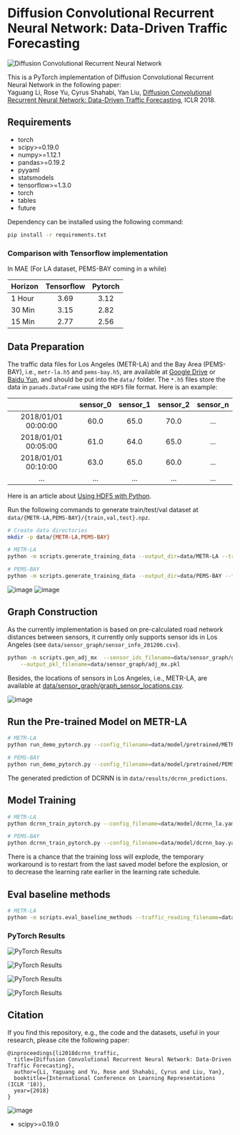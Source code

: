 # Diffusion Convolutional Recurrent Neural Network: Data-Driven Traffic Forecasting

![Diffusion Convolutional Recurrent Neural Network](figures/model_architecture.jpg "Model Architecture")

This is a PyTorch implementation of Diffusion Convolutional Recurrent Neural Network in the following paper: \
Yaguang Li, Rose Yu, Cyrus Shahabi, Yan Liu, [Diffusion Convolutional Recurrent Neural Network: Data-Driven Traffic Forecasting](https://arxiv.org/abs/1707.01926), ICLR 2018.


## Requirements
* torch
* scipy>=0.19.0
* numpy>=1.12.1
* pandas>=0.19.2
* pyyaml
* statsmodels
* tensorflow>=1.3.0
* torch
* tables
* future

Dependency can be installed using the following command:
```bash
pip install -r requirements.txt
```

### Comparison with Tensorflow implementation

In MAE (For LA dataset, PEMS-BAY coming in a while)

| Horizon | Tensorflow | Pytorch |
|:--------|:--------:|:--------:|
| 1 Hour |   3.69   |   3.12   |    
| 30 Min |   3.15   |   2.82   |    
| 15 Min |   2.77   |   2.56   |    


## Data Preparation
The traffic data files for Los Angeles (METR-LA) and the Bay Area (PEMS-BAY), i.e., `metr-la.h5` and `pems-bay.h5`, are available at [Google Drive](https://drive.google.com/open?id=10FOTa6HXPqX8Pf5WRoRwcFnW9BrNZEIX) or [Baidu Yun](https://pan.baidu.com/s/14Yy9isAIZYdU__OYEQGa_g), and should be
put into the `data/` folder.
The `*.h5` files store the data in `panads.DataFrame` using the `HDF5` file format. Here is an example:

|                     | sensor_0 | sensor_1 | sensor_2 | sensor_n |
|:-------------------:|:--------:|:--------:|:--------:|:--------:|
| 2018/01/01 00:00:00 |   60.0   |   65.0   |   70.0   |    ...   |
| 2018/01/01 00:05:00 |   61.0   |   64.0   |   65.0   |    ...   |
| 2018/01/01 00:10:00 |   63.0   |   65.0   |   60.0   |    ...   |
|         ...         |    ...   |    ...   |    ...   |    ...   |


Here is an article about [Using HDF5 with Python](https://medium.com/@jerilkuriakose/using-hdf5-with-python-6c5242d08773).

Run the following commands to generate train/test/val dataset at  `data/{METR-LA,PEMS-BAY}/{train,val,test}.npz`.
```bash
# Create data directories
mkdir -p data/{METR-LA,PEMS-BAY}

# METR-LA
python -m scripts.generate_training_data --output_dir=data/METR-LA --traffic_df_filename=data/metr-la.h5

# PEMS-BAY
python -m scripts.generate_training_data --output_dir=data/PEMS-BAY --traffic_df_filename=data/pems-bay.h5
```
![image](https://user-images.githubusercontent.com/32430028/141677278-00dca910-18da-450f-b304-0adfd484581a.png)
![image](https://user-images.githubusercontent.com/32430028/141677667-dc296d80-f264-4b7f-a82d-1d9790b6ebcd.png)

## Graph Construction
 As the currently implementation is based on pre-calculated road network distances between sensors, it currently only
 supports sensor ids in Los Angeles (see `data/sensor_graph/sensor_info_201206.csv`).
```bash
python -m scripts.gen_adj_mx  --sensor_ids_filename=data/sensor_graph/graph_sensor_ids.txt --normalized_k=0.1\
    --output_pkl_filename=data/sensor_graph/adj_mx.pkl
```
Besides, the locations of sensors in Los Angeles, i.e., METR-LA, are available at [data/sensor_graph/graph_sensor_locations.csv](https://github.com/liyaguang/DCRNN/blob/master/data/sensor_graph/graph_sensor_locations.csv).

![image](https://user-images.githubusercontent.com/32430028/142770947-0425bd69-a87c-48f5-a550-bd393660c14d.png)


## Run the Pre-trained Model on METR-LA

```bash
# METR-LA
python run_demo_pytorch.py --config_filename=data/model/pretrained/METR-LA/config.yaml

# PEMS-BAY
python run_demo_pytorch.py --config_filename=data/model/pretrained/PEMS-BAY/config.yaml
```
The generated prediction of DCRNN is in `data/results/dcrnn_predictions`.


## Model Training
```bash
# METR-LA
python dcrnn_train_pytorch.py --config_filename=data/model/dcrnn_la.yaml

# PEMS-BAY
python dcrnn_train_pytorch.py --config_filename=data/model/dcrnn_bay.yaml
```

There is a chance that the training loss will explode, the temporary workaround is to restart from the last saved model before the explosion, or to decrease the learning rate earlier in the learning rate schedule. 


## Eval baseline methods
```bash
# METR-LA
python -m scripts.eval_baseline_methods --traffic_reading_filename=data/metr-la.h5
```

### PyTorch Results

![PyTorch Results](figures/result1.png "PyTorch Results")

![PyTorch Results](figures/result2.png "PyTorch Results")

![PyTorch Results](figures/result3.png "PyTorch Results")

![PyTorch Results](figures/result4.png "PyTorch Results")

## Citation

If you find this repository, e.g., the code and the datasets, useful in your research, please cite the following paper:
```
@inproceedings{li2018dcrnn_traffic,
  title={Diffusion Convolutional Recurrent Neural Network: Data-Driven Traffic Forecasting},
  author={Li, Yaguang and Yu, Rose and Shahabi, Cyrus and Liu, Yan},
  booktitle={International Conference on Learning Representations (ICLR '18)},
  year={2018}
}
```

![image](https://user-images.githubusercontent.com/32430028/141683280-8747aedc-3a39-45b8-82f7-77101099d6e4.png)

* scipy>=0.19.0
